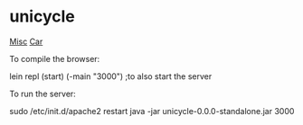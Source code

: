 # unicycle
[Misc](http://www.irccyn.ec-nantes.fr/~martinet/Mobrob/KinematicModelling.pdf)
[Car](http://nfs.gongkong.com/u_files/robot/zl/chap4.pdf)

To compile the browser:

lein repl
(start)
(-main "3000") ;to also start the server

To run the server:

sudo /etc/init.d/apache2 restart
java -jar unicycle-0.0.0-standalone.jar 3000
